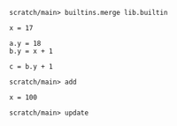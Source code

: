 ```ucm
scratch/main> builtins.merge lib.builtin
```

```unison
x = 17

a.y = 18
b.y = x + 1

c = b.y + 1
```

```ucm
scratch/main> add
```

```unison
x = 100
```

```ucm:error
scratch/main> update
```
